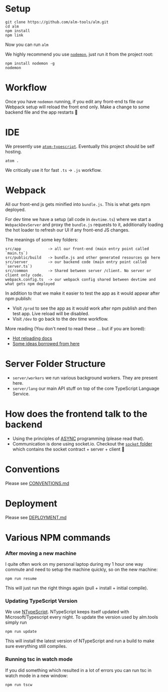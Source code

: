 # Setup
```
git clone https://github.com/alm-tools/alm.git
cd alm
npm install
npm link
```

Now you can run `alm`

We highly recommend you use [`nodemon`](https://github.com/remy/nodemon), just run it from the project root:

```
npm install nodemon -g
nodemon
```

# Workflow

Once you have `nodemon` running, if you edit any front-end ts file our Webpack setup will reload the front end only. Make a change to some backend file and the app restarts :rose:

# IDE
We presently use [`atom-typescript`](https://atom.io/packages/atom-typescript). Eventually this project should be self hosting.

```
atom .
```

We critically use it for fast `.ts` -> `.js` workflow.

# Webpack
All our front-end js gets minified into `bundle.js`. This is what gets npm deployed.

For dev time we have a setup (all code in `devtime.ts`) where we start a `WebpackDevServer` and proxy the `bundle.js` requests to it, additionally loading the hot loader to refresh our UI if any front-end JS changes.

The meanings of some key folders:
```
src/app            -> all our front-end (main entry point called `main.ts`)
src/public/build   -> bundle.js and other generated resources go here
src/server         -> our backend code (main entry point called `server.ts`)
src/common         -> Shared between server /client. No server or client only code.
webpack.config.ts  -> our webpack config shared between devtime and what gets npm deployed
```

In addition to that we make it easier to test the app as it would appear after npm publish:

* Visit `/prod` to see the app as it would work after npm publish and then test app. Live reload will be disabled.
* Visit `/dev` to go back to the dev time workflow.

More reading (You don't need to read these ... but if you are bored):
* [Hot reloading docs](https://github.com/webpack/docs/wiki/hot-module-replacement-with-webpack)
* [Some ideas borrowed from here](http://www.christianalfoni.com/articles/2015_04_19_The-ultimate-webpack-setup)

# Server Folder Structure

* `server/workers` we run various background workers. They are present here.
* `server/lang` our main API stuff on top of the core TypeScript Language Service.

# How does the frontend talk to the backend
* Using the principles of [ASYNC](./ASYNC.md) programming (please read that).
* Communication is done using socket.io. Checkout the [`socket` folder](https://github.com/alm-tools/alm/tree/e34bbf9cb6227f3cd150737fef5a47f212e2ad7a/src/socket) which contains the socket contract + server + client :rose:

# Conventions
Please see [CONVENTIONS.md](./CONVENTIONS.md)

# Deployment
Please see [DEPLOYMENT.md](./DEPLOYMENT.md)

# Various NPM commands

### After moving a new machine
I quite often work on my personal laptop during my 1 hour one way commute and need to setup the machine quickly, so on the new machine:

```
npm run resume
```

This will just run the right things again (pull + install + initial compile).

### Updating TypeScript Version
We use [NTypeScript](https://github.com/TypeStrong/ntypescript). NTypeScript keeps itself updated with Microsoft/Typescript every night. To update the version used by alm.tools simply run
```
npm run update
```
This will install the latest version of NTypeScript and run a build to make sure everything still compiles.

### Running tsc in watch mode
If you did something which resulted in a lot of errors you can run tsc in watch mode in a new window:

```
npm run tscw
```
